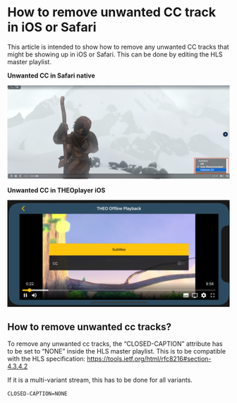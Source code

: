 # How to remove unwanted CC track in iOS or Safari

This article is intended to show how to remove any unwanted CC tracks that might be showing up in iOS or Safari. This can be done by editing the HLS master playlist.

**Unwanted CC in Safari native**

![Unwanted CC in Safari](../assets/img/unwanted-cc-safari.PNG)

**Unwanted CC in THEOplayer iOS**

![Unwanted CC in iOS](../assets/img/unwanted-cc-ios.PNG)

## How to remove unwanted cc tracks?

To remove any unwanted cc tracks, the “CLOSED-CAPTION” attribute has to be set to “NONE” inside the HLS master playlist. This is to be compatible with the HLS specification: https://tools.ietf.org/html/rfc8216#section-4.3.4.2

If it is a multi-variant stream, this has to be done for all variants.

```
CLOSED-CAPTION=NONE
```
